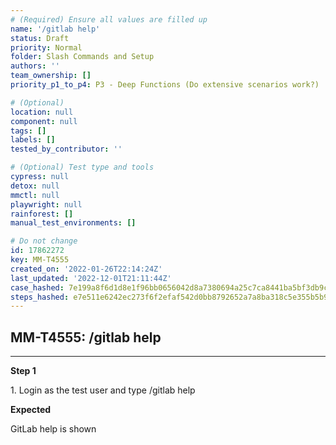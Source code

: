 ```yaml
---
# (Required) Ensure all values are filled up
name: '/gitlab help'
status: Draft
priority: Normal
folder: Slash Commands and Setup
authors: ''
team_ownership: []
priority_p1_to_p4: P3 - Deep Functions (Do extensive scenarios work?)

# (Optional)
location: null
component: null
tags: []
labels: []
tested_by_contributor: ''

# (Optional) Test type and tools
cypress: null
detox: null
mmctl: null
playwright: null
rainforest: []
manual_test_environments: []

# Do not change
id: 17862272
key: MM-T4555
created_on: '2022-01-26T22:14:24Z'
last_updated: '2022-12-01T21:11:44Z'
case_hashed: 7e199a8f6d1d8e1f96bb0656042d8a7380694a25c7ca8441ba5bf3db9c9ac5d8d8f20cddd81bf0bf6cc3813a12476520
steps_hashed: e7e511e6242ec273f6f2efaf542d0bb8792652a7a8ba318c5e355b5b96d9d42650dc85c4d8d115338a11032108456426
---
```


<!-- (Auto-generated) Based on frontmatter's "key" and "name" -->

## MM-T4555: /gitlab help

---

**Step 1**

1\. Login as the test user and type /gitlab help

**Expected**

GitLab help is shown
